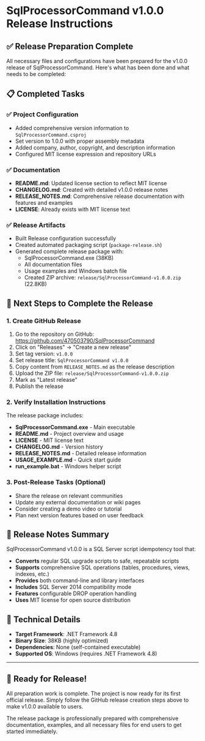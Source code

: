 # SqlProcessorCommand v1.0.0 Release Instructions

## ✅ Release Preparation Complete

All necessary files and configurations have been prepared for the v1.0.0 release of SqlProcessorCommand. Here's what has been done and what needs to be completed:

## 📋 Completed Tasks

### ✅ Project Configuration
- Added comprehensive version information to `SqlProcessorCommand.csproj`
- Set version to 1.0.0 with proper assembly metadata
- Added company, author, copyright, and description information
- Configured MIT license expression and repository URLs

### ✅ Documentation
- **README.md**: Updated license section to reflect MIT license
- **CHANGELOG.md**: Created with detailed v1.0.0 release notes
- **RELEASE_NOTES.md**: Comprehensive release documentation with features and examples
- **LICENSE**: Already exists with MIT license text

### ✅ Release Artifacts
- Built Release configuration successfully
- Created automated packaging script (`package-release.sh`)
- Generated complete release package with:
  - SqlProcessorCommand.exe (38KB)
  - All documentation files
  - Usage examples and Windows batch file
  - Created ZIP archive: `release/SqlProcessorCommand-v1.0.0.zip` (22.8KB)

## 🚀 Next Steps to Complete the Release

### 1. Create GitHub Release
1. Go to the repository on GitHub: https://github.com/470503790/SqlProcessorCommand
2. Click on "Releases" → "Create a new release"
3. Set tag version: `v1.0.0`
4. Set release title: `SqlProcessorCommand v1.0.0`
5. Copy content from `RELEASE_NOTES.md` as the release description
6. Upload the ZIP file: `release/SqlProcessorCommand-v1.0.0.zip`
7. Mark as "Latest release"
8. Publish the release

### 2. Verify Installation Instructions
The release package includes:
- **SqlProcessorCommand.exe** - Main executable
- **README.md** - Project overview and usage
- **LICENSE** - MIT license text
- **CHANGELOG.md** - Version history
- **RELEASE_NOTES.md** - Detailed release information
- **USAGE_EXAMPLE.md** - Quick start guide
- **run_example.bat** - Windows helper script

### 3. Post-Release Tasks (Optional)
- Share the release on relevant communities
- Update any external documentation or wiki pages
- Consider creating a demo video or tutorial
- Plan next version features based on user feedback

## 📝 Release Notes Summary

SqlProcessorCommand v1.0.0 is a SQL Server script idempotency tool that:

- **Converts** regular SQL upgrade scripts to safe, repeatable scripts
- **Supports** comprehensive SQL operations (tables, procedures, views, indexes, etc.)
- **Provides** both command-line and library interfaces
- **Includes** SQL Server 2014 compatibility mode
- **Features** configurable DROP operation handling
- **Uses** MIT license for open source distribution

## 🔧 Technical Details
- **Target Framework**: .NET Framework 4.8
- **Binary Size**: 38KB (highly optimized)
- **Dependencies**: None (self-contained executable)
- **Supported OS**: Windows (requires .NET Framework 4.8)

---

## 🎉 Ready for Release!

All preparation work is complete. The project is now ready for its first official release. Simply follow the GitHub release creation steps above to make v1.0.0 available to users.

The release package is professionally prepared with comprehensive documentation, examples, and all necessary files for end users to get started immediately.